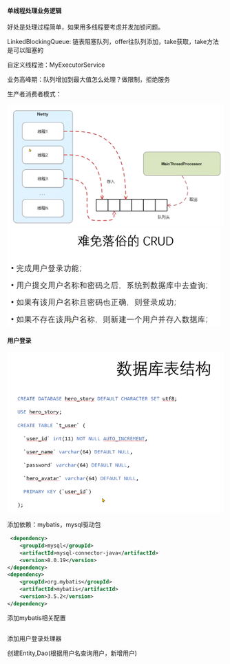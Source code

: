 #### 单线程处理业务逻辑

好处是处理过程简单，如果用多线程要考虑并发加锁问题。

LinkedBlockingQueue: 链表阻塞队列，offer往队列添加，take获取，take方法是可以阻塞的

自定义线程池：MyExecutorService

业务高峰期：队列增加到最大值怎么处理？做限制，拒绝服务

生产者消费者模式：

<img src="07.游戏服务器中的单线程设计.assets/image-20211120120323222.png" alt="image-20211120120323222" style="zoom:50%;" />

<img src="07.游戏服务器中的单线程设计.assets/image-20211120165920960.png" alt="image-20211120165920960" style="zoom:50%;" />

#### 用户登录

![image-20211120163652058](07.游戏服务器中的单线程设计.assets/image-20211120163652058.png)

添加依赖：mybatis，mysql驱动包

```xml
 <dependency>
 	<groupId>mysql</groupId>
  	<artifactId>mysql-connector-java</artifactId>
  	<version>8.0.19</version>
</dependency>      
<dependency>
    <groupId>org.mybatis</groupId>
    <artifactId>mybatis</artifactId>
    <version>3.5.2</version>
</dependency>
```

添加mybatis相关配置

```
```



添加用户登录处理器

创建Entity,Dao(根据用户名查询用户，新增用户)

